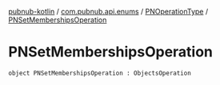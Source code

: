 [pubnub-kotlin](../../index.md) / [com.pubnub.api.enums](../index.md) / [PNOperationType](index.md) / [PNSetMembershipsOperation](./-p-n-set-memberships-operation.md)

# PNSetMembershipsOperation

`object PNSetMembershipsOperation : ObjectsOperation`